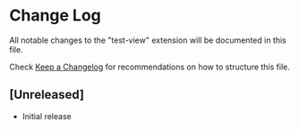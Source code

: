 # Change Log

All notable changes to the "test-view" extension will be documented in this file.

Check [Keep a Changelog](http://keepachangelog.com/) for recommendations on how to structure this file.

## [Unreleased]

- Initial release